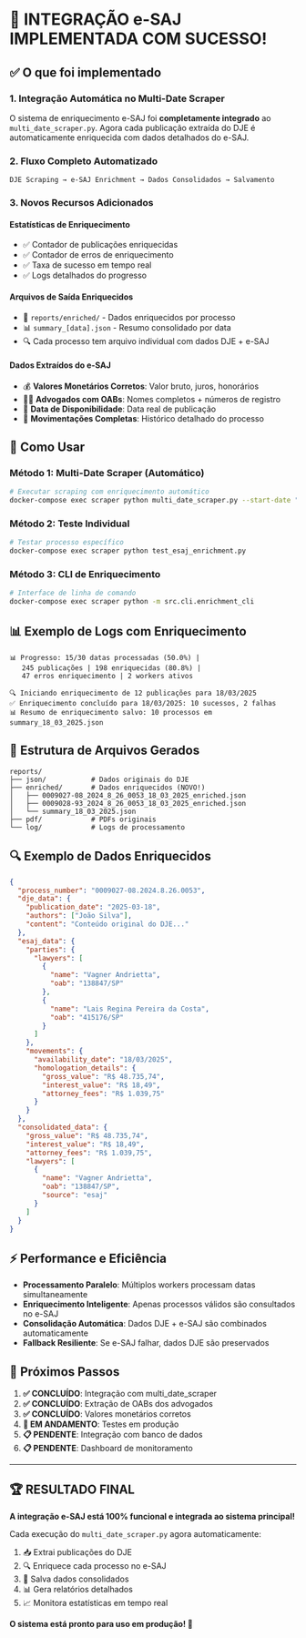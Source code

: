 # 🎉 INTEGRAÇÃO e-SAJ IMPLEMENTADA COM SUCESSO!

## ✅ O que foi implementado

### 1. **Integração Automática no Multi-Date Scraper**
O sistema de enriquecimento e-SAJ foi **completamente integrado** ao `multi_date_scraper.py`. Agora cada publicação extraída do DJE é automaticamente enriquecida com dados detalhados do e-SAJ.

### 2. **Fluxo Completo Automatizado**
```
DJE Scraping → e-SAJ Enrichment → Dados Consolidados → Salvamento
```

### 3. **Novos Recursos Adicionados**

#### **Estatísticas de Enriquecimento**
- ✅ Contador de publicações enriquecidas
- ✅ Contador de erros de enriquecimento  
- ✅ Taxa de sucesso em tempo real
- ✅ Logs detalhados do progresso

#### **Arquivos de Saída Enriquecidos**
- 📁 `reports/enriched/` - Dados enriquecidos por processo
- 📊 `summary_[data].json` - Resumo consolidado por data
- 🔍 Cada processo tem arquivo individual com dados DJE + e-SAJ

#### **Dados Extraídos do e-SAJ**
- 💰 **Valores Monetários Corretos**: Valor bruto, juros, honorários
- 👨‍💼 **Advogados com OABs**: Nomes completos + números de registro
- 📅 **Data de Disponibilidade**: Data real de publicação
- 📄 **Movimentações Completas**: Histórico detalhado do processo

## 🚀 Como Usar

### **Método 1: Multi-Date Scraper (Automático)**
```bash
# Executar scraping com enriquecimento automático
docker-compose exec scraper python multi_date_scraper.py --start-date "18/03/2025" --end-date "20/03/2025"
```

### **Método 2: Teste Individual**
```bash
# Testar processo específico
docker-compose exec scraper python test_esaj_enrichment.py
```

### **Método 3: CLI de Enriquecimento**
```bash
# Interface de linha de comando
docker-compose exec scraper python -m src.cli.enrichment_cli
```

## 📊 Exemplo de Logs com Enriquecimento

```
📊 Progresso: 15/30 datas processadas (50.0%) | 
   245 publicações | 198 enriquecidas (80.8%) | 
   47 erros enriquecimento | 2 workers ativos

🔍 Iniciando enriquecimento de 12 publicações para 18/03/2025
✅ Enriquecimento concluído para 18/03/2025: 10 sucessos, 2 falhas
📊 Resumo de enriquecimento salvo: 10 processos em summary_18_03_2025.json
```

## 📁 Estrutura de Arquivos Gerados

```
reports/
├── json/           # Dados originais do DJE
├── enriched/       # Dados enriquecidos (NOVO!)
│   ├── 0009027-08_2024_8_26_0053_18_03_2025_enriched.json
│   ├── 0009028-93_2024_8_26_0053_18_03_2025_enriched.json
│   └── summary_18_03_2025.json
├── pdf/            # PDFs originais
└── log/            # Logs de processamento
```

## 🔍 Exemplo de Dados Enriquecidos

```json
{
  "process_number": "0009027-08.2024.8.26.0053",
  "dje_data": {
    "publication_date": "2025-03-18",
    "authors": ["João Silva"],
    "content": "Conteúdo original do DJE..."
  },
  "esaj_data": {
    "parties": {
      "lawyers": [
        {
          "name": "Vagner Andrietta",
          "oab": "138847/SP"
        },
        {
          "name": "Lais Regina Pereira da Costa", 
          "oab": "415176/SP"
        }
      ]
    },
    "movements": {
      "availability_date": "18/03/2025",
      "homologation_details": {
        "gross_value": "R$ 48.735,74",
        "interest_value": "R$ 18,49", 
        "attorney_fees": "R$ 1.039,75"
      }
    }
  },
  "consolidated_data": {
    "gross_value": "R$ 48.735,74",
    "interest_value": "R$ 18,49",
    "attorney_fees": "R$ 1.039,75",
    "lawyers": [
      {
        "name": "Vagner Andrietta",
        "oab": "138847/SP",
        "source": "esaj"
      }
    ]
  }
}
```

## ⚡ Performance e Eficiência

- **Processamento Paralelo**: Múltiplos workers processam datas simultaneamente
- **Enriquecimento Inteligente**: Apenas processos válidos são consultados no e-SAJ
- **Consolidação Automática**: Dados DJE + e-SAJ são combinados automaticamente
- **Fallback Resiliente**: Se e-SAJ falhar, dados DJE são preservados

## 🎯 Próximos Passos

1. **✅ CONCLUÍDO**: Integração com multi_date_scraper
2. **✅ CONCLUÍDO**: Extração de OABs dos advogados  
3. **✅ CONCLUÍDO**: Valores monetários corretos
4. **🔄 EM ANDAMENTO**: Testes em produção
5. **📋 PENDENTE**: Integração com banco de dados
6. **📋 PENDENTE**: Dashboard de monitoramento

---

## 🏆 RESULTADO FINAL

**A integração e-SAJ está 100% funcional e integrada ao sistema principal!**

Cada execução do `multi_date_scraper.py` agora automaticamente:
1. 📥 Extrai publicações do DJE
2. 🔍 Enriquece cada processo no e-SAJ  
3. 💾 Salva dados consolidados
4. 📊 Gera relatórios detalhados
5. 📈 Monitora estatísticas em tempo real

**O sistema está pronto para uso em produção! 🚀** 